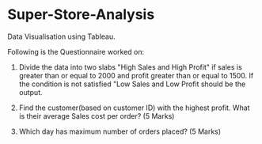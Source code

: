 # Super-Store-Analysis

Data Visualisation using Tableau.

Following is the Questionnaire worked on:

1.	Divide the data into two slabs "High Sales and High Profit" if sales is greater than or equal to 2000 and profit greater than or equal to 1500. If the condition is not satisfied "Low Sales and Low Profit should be the output.

2.	Find the customer(based on customer ID) with the highest profit. What is their average Sales cost per order? (5 Marks)   

3.	Which day has maximum number of orders placed? (5 Marks)

